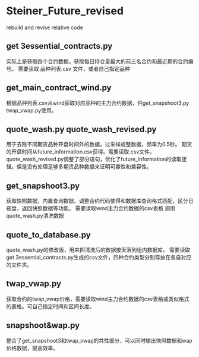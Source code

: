 # Steiner_Future_revised
rebuild and revise relative code 

## get 3essential_contracts.py
实际上是获取四个合约数据。获取每日持仓量最大的前三名合约和最近期的合约编号。
需要读取 品种列表.csv 文件，或者自己指定品种

## get_main_contract_wind.py
根据品种列表.csv从wind获取对应品种的主力合约数据，供get_snapshoot3.py twap_vwap.py使用。

## quote_wash.py  quote_wash_revised.py
用于去除不同期货品种开盘时间外的数据，过采样规整数据，频率为0.5秒。
期货的开盘时间从future_information.csv获得。需要读取.csv文件。
quote_wash_revised.py调整了部分语句，优化了future_information的读取逻辑。但是没有处理足够多期货品种数据来证明可靠性和兼容性。

## get_snapshoot3.py 
获取快照数据，内置查询数据、调整合约代码使得和数据库查询格式匹配，区分日夜盘，返回快照数据等功能。
需要读取wind主力合约数据的csv表格
调用quote_wash.py清洗数据

## quote_to_database.py
quote_wash.py的修改版，用来把清洗后的数据按天落到组内数据库。
需要读取get 3essential_contracts.py生成的csv文件，四种合约类型分别存放在各自对应的文件夹。

## twap_vwap.py
获取合约的twap_vwap价格，需要读取wind主力合约数据的csv表格或类似格式的表格。可自己指定时间和区间长度。

## snapshoot&wap.py
整合了get_snapshoot3和twap_vwap的共性部分，可以同时输出快照数据和wap价格数据，提高效率。
